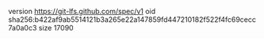 version https://git-lfs.github.com/spec/v1
oid sha256:b422af9ab5514121b3a265e22a147859fd447210182f522f4fc69cecc7a0a0c3
size 17090
